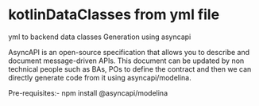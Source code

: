 # kotlinDataClasses from yml file
yml to backend data classes Generation using asyncapi

AsyncAPI is an open-source specification that allows you to describe and document message-driven APIs.
This document can be updated by non technical people such as BAs, POs to define the contract and then we can directly generate code from it using asyncapi/modelina.

Pre-requisites:-
npm install @asyncapi/modelina
